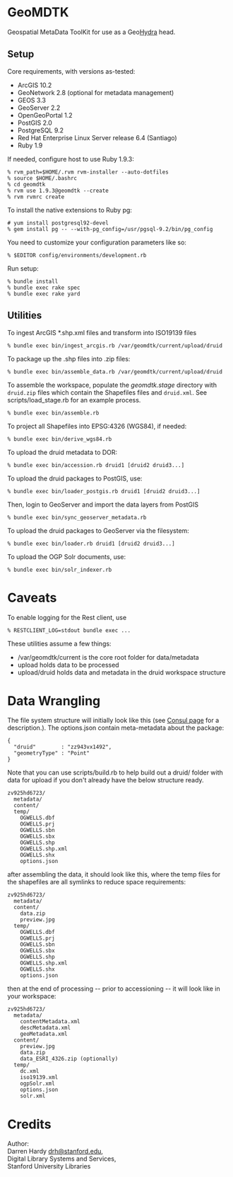 GeoMDTK
=======

Geospatial MetaData ToolKit for use as a Geo[Hydra](http://projecthydra.org)
head.

Setup
-----

Core requirements, with versions as-tested:

  * ArcGIS 10.2
  * GeoNetwork 2.8 (optional for metadata management)
  * GEOS 3.3
  * GeoServer 2.2
  * OpenGeoPortal 1.2
  * PostGIS 2.0
  * PostgreSQL 9.2
  * Red Hat Enterprise Linux Server release 6.4 (Santiago)
  * Ruby 1.9

If needed, configure host to use Ruby 1.9.3:

    % rvm_path=$HOME/.rvm rvm-installer --auto-dotfiles
    % source $HOME/.bashrc
    % cd geomdtk
    % rvm use 1.9.3@geomdtk --create
    % rvm rvmrc create

To install the native extensions to Ruby pg:

    # yum install postgresql92-devel
    % gem install pg -- --with-pg_config=/usr/pgsql-9.2/bin/pg_config 

You need to customize your configuration parameters like so:

    % $EDITOR config/environments/development.rb

Run setup:

    % bundle install
    % bundle exec rake spec
    % bundle exec rake yard

Utilities
---------

To ingest ArcGIS *.shp.xml files and transform into ISO19139 files

    % bundle exec bin/ingest_arcgis.rb /var/geomdtk/current/upload/druid

To package up the .shp files into .zip files:

    % bundle exec bin/assemble_data.rb /var/geomdtk/current/upload/druid

To assemble the workspace, populate the *geomdtk.stage* directory with `druid.zip` files which
contain the Shapefiles files and `druid.xml`. See scripts/load_stage.rb for an example process.

    % bundle exec bin/assemble.rb

To project all Shapefiles into EPSG:4326 (WGS84), if needed:

    % bundle exec bin/derive_wgs84.rb

To upload the druid metadata to DOR:

    % bundle exec bin/accession.rb druid1 [druid2 druid3...]

To upload the druid packages to PostGIS, use:

    % bundle exec bin/loader_postgis.rb druid1 [druid2 druid3...]

Then, login to GeoServer and import the data layers from PostGIS

    % bundle exec bin/sync_geoserver_metadata.rb

To upload the druid packages to GeoServer via the filesystem:

    % bundle exec bin/loader.rb druid1 [druid2 druid3...]

To upload the OGP Solr documents, use:

    % bundle exec bin/solr_indexer.rb 

Caveats
=======

To enable logging for the Rest client, use

    % RESTCLIENT_LOG=stdout bundle exec ...

These utilities assume a few things:

* /var/geomdtk/current is the core root folder for data/metadata
* upload holds data to be processed
* upload/druid holds data and metadata in the druid workspace structure

Data Wrangling
==============

The file system structure will initially look like this (see [Consul
page](https://consul.stanford.edu/x/C5xSC) for a description.). The options.json contain meta-metadata about the package:

    { 
      "druid"        : "zz943vx1492", 
      "geometryType" : "Point" 
    }

Note that you can use scripts/build.rb to help build out a druid/ folder with data for upload
if you don't already have the below structure ready.

    zv925hd6723/
      metadata/
      content/
      temp/
        OGWELLS.dbf
        OGWELLS.prj
        OGWELLS.sbn
        OGWELLS.sbx
        OGWELLS.shp
        OGWELLS.shp.xml
        OGWELLS.shx
        options.json

after assembling the data, it should look like this, where the temp files for the shapefiles are all symlinks to reduce space requirements:

    zv925hd6723/
      metadata/
      content/
        data.zip
        preview.jpg
      temp/
        OGWELLS.dbf
        OGWELLS.prj
        OGWELLS.sbn
        OGWELLS.sbx
        OGWELLS.shp
        OGWELLS.shp.xml
        OGWELLS.shx
        options.json


then at the end of processing -- prior to accessioning -- it will look like in your workspace:

    zv925hd6723/
      metadata/
        contentMetadata.xml
        descMetadata.xml
        geoMetadata.xml
      content/
        preview.jpg
        data.zip
        data_ESRI_4326.zip (optionally)
      temp/
        dc.xml
        iso19139.xml
        ogpSolr.xml
        options.json
        solr.xml

Credits
=======

Author:  
Darren Hardy <drh@stanford.edu>,  
Digital Library Systems and Services,  
Stanford University Libraries

